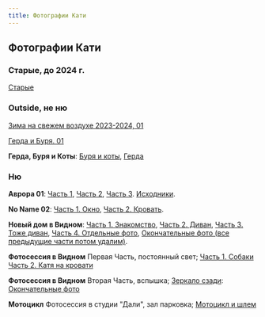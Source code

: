 ```yaml
---
title: Фотографии Кати
---
```


## Фотографии Кати

### Старые, до 2024 г.

[Старые](oldphoto.html)

### Outside, не ню

[Зима на свежем воздухе 2023-2024, 01](https://drive.google.com/drive/folders/1LLAmFe6fLxYIZKGYddwaN5iWBsxDI9qF)

[Герда и Буря. 01](https://drive.google.com/drive/folders/1bmEn1eCDOJBeSmCxhaQ6IOvItM4Vekc4)

**Герда, Буря и Коты**: [Буря и коты](https://drive.google.com/drive/folders/1wQhMIJ1Bl73jSg5Pi_ZMNGaXn9BRFnkM), [Герда](https://drive.google.com/drive/folders/1CwdSf_qmkKbK5CYpaVGNnJ7F_VXlq-V-)

### Ню

**Аврора 01**: [Часть 1](https://drive.google.com/drive/folders/1rY3V0-oNAHNZwlKX_L_IKzhnbClCOAQf), [Часть 2](https://drive.google.com/drive/folders/1Dgc8fGh1AbFHVO01O4oNlU4crIusUsYT), [Часть 3](https://drive.google.com/drive/folders/1wG3wLHMIsL3ls9kqVlvujbbfUW4ex0Ep). [Исходники](https://drive.google.com/drive/folders/1InTpSGyjMsm4tWNa8lJa2Q6QprTXNqNt).

**No Name 02**: [Часть 1. Окно](https://drive.google.com/drive/folders/1DSxxYy1TjGcXRZk3WX9qMg5mKF5m0KIW), [Часть 2. Кровать](https://drive.google.com/drive/folders/1Ck_10yjboTcF6m-oKMGi5bRzOqCrD3am).

**Новый дом в Видном**: [Часть 1. Знакомство](https://drive.google.com/drive/folders/1ycoXQk2IUwy6p97iCvDfofk2gFTSxaKH), [Часть 2. Диван](https://drive.google.com/drive/folders/1SqQfuHtihCAeU-8C_FwgC_2jQ_kMEIgN), [Часть 3. Тоже диван](https://drive.google.com/drive/folders/13hi_5gjJ1xlqdn4PB5i3u5j0JDrZo_nM), [Часть 4. Отдельные фото](https://drive.google.com/drive/folders/1lzs7oUieWjBfT6ybTXfhw7dCFsX6j2Rr), [Окончательные фото (все предыдущие части потом удалим)](https://drive.google.com/drive/folders/1BamlU_onJGtJvamifNF0SUOTib7v3eF6).

**Фотосессия в Видном** Первая Часть, постоянный свет; [Часть 1. Собаки](https://drive.google.com/drive/folders/1VvNe5ZbegsMlsZwoMI0KLnKZeipKDfy-) [Часть 2. Катя на кровати](https://drive.google.com/drive/folders/1_Rn_GwSjbhGIyfKS8Y6_XgyNQy9HkPgN)

**Фотосессия в Видном** Вторая Часть, вспышка; [Зеркало сзади](https://drive.google.com/drive/folders/1lgOXiQY90uXRLE8hMlaI4SL0x-9cXFWx): [Окончательные фото](https://drive.google.com/drive/folders/1OOp7Wgz7cWmtfRWJkWWu6C0uVykcCRU9)

**Мотоцикл** Фотосессия в студии "Дали", зал парковка; [Мотоцикл и шлем](https://drive.google.com/drive/folders/1sW6dXycDthoKmH9bafC5yQuRbSOqRrSX)
